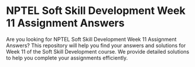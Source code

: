 # NPTEL Soft Skill Development Week 11 Assignment Answers

Are you looking for NPTEL Soft Skill Development Week 11 Assignment Answers? This repository will help you find your answers and solutions for Week 11 of the Soft Skill Development course. We provide detailed solutions to help you complete your assignments efficiently.